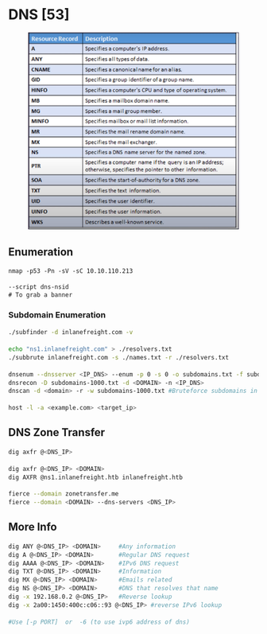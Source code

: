 # DNS \[53]

<figure><img src="../../.gitbook/assets/image (60).png" alt=""><figcaption></figcaption></figure>

## Enumeration

```shell-session
nmap -p53 -Pn -sV -sC 10.10.110.213

--script dns-nsid
# To grab a banner
```

### Subdomain Enumeration

```bash
./subfinder -d inlanefreight.com -v

echo "ns1.inlanefreight.com" > ./resolvers.txt
./subbrute inlanefreight.com -s ./names.txt -r ./resolvers.txt

dnsenum --dnsserver <IP_DNS> --enum -p 0 -s 0 -o subdomains.txt -f subdomains-1000.txt <DOMAIN>
dnsrecon -D subdomains-1000.txt -d <DOMAIN> -n <IP_DNS>
dnscan -d <domain> -r -w subdomains-1000.txt #Bruteforce subdomains in recursive way, https://github.com/rbsec/dnscan

host -l -a <example.com> <target_ip>
```

## DNS Zone Transfer

```bash
dig axfr @<DNS_IP>

dig axfr @<DNS_IP> <DOMAIN>
dig AXFR @ns1.inlanefreight.htb inlanefreight.htb

fierce --domain zonetransfer.me
fierce --domain <DOMAIN> --dns-servers <DNS_IP>
```

## More Info

```bash
dig ANY @<DNS_IP> <DOMAIN>     #Any information
dig A @<DNS_IP> <DOMAIN>       #Regular DNS request
dig AAAA @<DNS_IP> <DOMAIN>    #IPv6 DNS request
dig TXT @<DNS_IP> <DOMAIN>     #Information
dig MX @<DNS_IP> <DOMAIN>      #Emails related
dig NS @<DNS_IP> <DOMAIN>      #DNS that resolves that name
dig -x 192.168.0.2 @<DNS_IP>   #Reverse lookup
dig -x 2a00:1450:400c:c06::93 @<DNS_IP> #reverse IPv6 lookup

#Use [-p PORT]  or  -6 (to use ivp6 address of dns)
```

